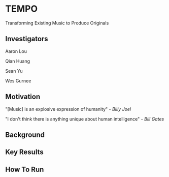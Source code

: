 # TEMPO
Transforming Existing Music to Produce Originals

## **Investigators**
Aaron Lou

Qian Huang

Sean Yu

Wes Gurnee

## **Motivation**

"[Music] is an explosive expression of humanity" - *Billy Joel*

"I don't think there is anything unique about human intelligence" - *Bill Gates*

## **Background**

## **Key Results**

## **How To Run**
